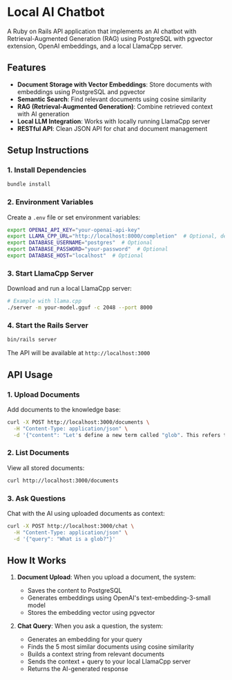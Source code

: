 # Local AI Chatbot

A Ruby on Rails API application that implements an AI chatbot with Retrieval-Augmented Generation (RAG) using PostgreSQL with pgvector extension, OpenAI embeddings, and a local LlamaCpp server.

## Features

- **Document Storage with Vector Embeddings**: Store documents with embeddings using PostgreSQL and pgvector
- **Semantic Search**: Find relevant documents using cosine similarity
- **RAG (Retrieval-Augmented Generation)**: Combine retrieved context with AI generation
- **Local LLM Integration**: Works with locally running LlamaCpp server
- **RESTful API**: Clean JSON API for chat and document management

## Setup Instructions

### 1. Install Dependencies

```bash
bundle install
```

### 2. Environment Variables

Create a `.env` file or set environment variables:

```bash
export OPENAI_API_KEY="your-openai-api-key"
export LLAMA_CPP_URL="http://localhost:8000/completion"  # Optional, defaults to localhost:8000
export DATABASE_USERNAME="postgres"  # Optional
export DATABASE_PASSWORD="your-password"  # Optional
export DATABASE_HOST="localhost"  # Optional
```

### 3. Start LlamaCpp Server

Download and run a local LlamaCpp server:

```bash
# Example with llama.cpp
./server -m your-model.gguf -c 2048 --port 8000
```

### 4. Start the Rails Server

```bash
bin/rails server
```

The API will be available at `http://localhost:3000`

## API Usage

### 1. Upload Documents

Add documents to the knowledge base:

```bash
curl -X POST http://localhost:3000/documents \
  -H "Content-Type: application/json" \
  -d '{"content": "Let's define a new term called "glob". This refers to rocks and mountains."}'
```

### 2. List Documents

View all stored documents:

```bash
curl http://localhost:3000/documents
```

### 3. Ask Questions

Chat with the AI using uploaded documents as context:

```bash
curl -X POST http://localhost:3000/chat \
  -H "Content-Type: application/json" \
  -d '{"query": "What is a glob?"}'
```

## How It Works

1. **Document Upload**: When you upload a document, the system:

   - Saves the content to PostgreSQL
   - Generates embeddings using OpenAI's text-embedding-3-small model
   - Stores the embedding vector using pgvector

2. **Chat Query**: When you ask a question, the system:
   - Generates an embedding for your query
   - Finds the 5 most similar documents using cosine similarity
   - Builds a context string from relevant documents
   - Sends the context + query to your local LlamaCpp server
   - Returns the AI-generated response
